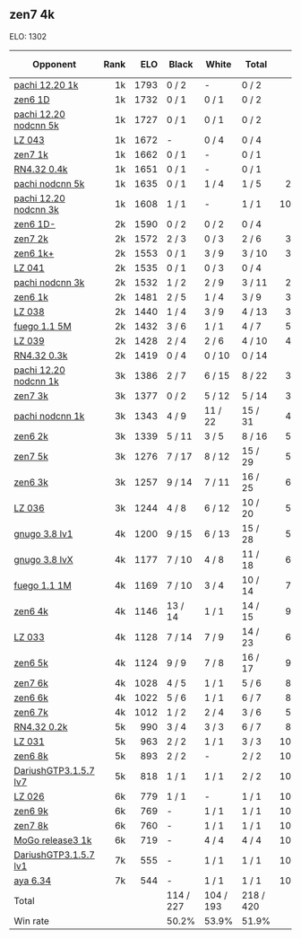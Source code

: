 ## zen7 4k ##

ELO: 1302

Opponent | Rank | ELO | Black | White | Total | Win rate
---------|-----:|----:|-------|-------|-------|-------:
[pachi 12.20 1k](pachi%2012.20%201k.md) | 1k | 1793 | 0 / 2 | - | 0 / 2 | 0.0%
[zen6 1D](zen6%201D.md) | 1k | 1732 | 0 / 1 | 0 / 1 | 0 / 2 | 0.0%
[pachi 12.20 nodcnn 5k](pachi%2012.20%20nodcnn%205k.md) | 1k | 1727 | 0 / 1 | 0 / 1 | 0 / 2 | 0.0%
[LZ 043](LZ%20043.md) | 1k | 1672 | - | 0 / 4 | 0 / 4 | 0.0%
[zen7 1k](zen7%201k.md) | 1k | 1662 | 0 / 1 | - | 0 / 1 | 0.0%
[RN4.32 0.4k](RN4.32%200.4k.md) | 1k | 1651 | 0 / 1 | - | 0 / 1 | 0.0%
[pachi nodcnn 5k](pachi%20nodcnn%205k.md) | 1k | 1635 | 0 / 1 | 1 / 4 | 1 / 5 | 20.0%
[pachi 12.20 nodcnn 3k](pachi%2012.20%20nodcnn%203k.md) | 1k | 1608 | 1 / 1 | - | 1 / 1 | 100.0%
[zen6 1D-](zen6%201D-.md) | 2k | 1590 | 0 / 2 | 0 / 2 | 0 / 4 | 0.0%
[zen7 2k](zen7%202k.md) | 2k | 1572 | 2 / 3 | 0 / 3 | 2 / 6 | 33.3%
[zen6 1k+](zen6%201k+.md) | 2k | 1553 | 0 / 1 | 3 / 9 | 3 / 10 | 30.0%
[LZ 041](LZ%20041.md) | 2k | 1535 | 0 / 1 | 0 / 3 | 0 / 4 | 0.0%
[pachi nodcnn 3k](pachi%20nodcnn%203k.md) | 2k | 1532 | 1 / 2 | 2 / 9 | 3 / 11 | 27.3%
[zen6 1k](zen6%201k.md) | 2k | 1481 | 2 / 5 | 1 / 4 | 3 / 9 | 33.3%
[LZ 038](LZ%20038.md) | 2k | 1440 | 1 / 4 | 3 / 9 | 4 / 13 | 30.8%
[fuego 1.1 5M](fuego%201.1%205M.md) | 2k | 1432 | 3 / 6 | 1 / 1 | 4 / 7 | 57.1%
[LZ 039](LZ%20039.md) | 2k | 1428 | 2 / 4 | 2 / 6 | 4 / 10 | 40.0%
[RN4.32 0.3k](RN4.32%200.3k.md) | 2k | 1419 | 0 / 4 | 0 / 10 | 0 / 14 | 0.0%
[pachi 12.20 nodcnn 1k](pachi%2012.20%20nodcnn%201k.md) | 3k | 1386 | 2 / 7 | 6 / 15 | 8 / 22 | 36.4%
[zen7 3k](zen7%203k.md) | 3k | 1377 | 0 / 2 | 5 / 12 | 5 / 14 | 35.7%
[pachi nodcnn 1k](pachi%20nodcnn%201k.md) | 3k | 1343 | 4 / 9 | 11 / 22 | 15 / 31 | 48.4%
[zen6 2k](zen6%202k.md) | 3k | 1339 | 5 / 11 | 3 / 5 | 8 / 16 | 50.0%
[zen7 5k](zen7%205k.md) | 3k | 1276 | 7 / 17 | 8 / 12 | 15 / 29 | 51.7%
[zen6 3k](zen6%203k.md) | 3k | 1257 | 9 / 14 | 7 / 11 | 16 / 25 | 64.0%
[LZ 036](LZ%20036.md) | 3k | 1244 | 4 / 8 | 6 / 12 | 10 / 20 | 50.0%
[gnugo 3.8 lv1](gnugo%203.8%20lv1.md) | 4k | 1200 | 9 / 15 | 6 / 13 | 15 / 28 | 53.6%
[gnugo 3.8 lvX](gnugo%203.8%20lvX.md) | 4k | 1177 | 7 / 10 | 4 / 8 | 11 / 18 | 61.1%
[fuego 1.1 1M](fuego%201.1%201M.md) | 4k | 1169 | 7 / 10 | 3 / 4 | 10 / 14 | 71.4%
[zen6 4k](zen6%204k.md) | 4k | 1146 | 13 / 14 | 1 / 1 | 14 / 15 | 93.3%
[LZ 033](LZ%20033.md) | 4k | 1128 | 7 / 14 | 7 / 9 | 14 / 23 | 60.9%
[zen6 5k](zen6%205k.md) | 4k | 1124 | 9 / 9 | 7 / 8 | 16 / 17 | 94.1%
[zen7 6k](zen7%206k.md) | 4k | 1028 | 4 / 5 | 1 / 1 | 5 / 6 | 83.3%
[zen6 6k](zen6%206k.md) | 4k | 1022 | 5 / 6 | 1 / 1 | 6 / 7 | 85.7%
[zen6 7k](zen6%207k.md) | 4k | 1012 | 1 / 2 | 2 / 4 | 3 / 6 | 50.0%
[RN4.32 0.2k](RN4.32%200.2k.md) | 5k | 990 | 3 / 4 | 3 / 3 | 6 / 7 | 85.7%
[LZ 031](LZ%20031.md) | 5k | 963 | 2 / 2 | 1 / 1 | 3 / 3 | 100.0%
[zen6 8k](zen6%208k.md) | 5k | 893 | 2 / 2 | - | 2 / 2 | 100.0%
[DariushGTP3.1.5.7 lv7](DariushGTP3.1.5.7%20lv7.md) | 5k | 818 | 1 / 1 | 1 / 1 | 2 / 2 | 100.0%
[LZ 026](LZ%20026.md) | 6k | 779 | 1 / 1 | - | 1 / 1 | 100.0%
[zen6 9k](zen6%209k.md) | 6k | 769 | - | 1 / 1 | 1 / 1 | 100.0%
[zen7 8k](zen7%208k.md) | 6k | 760 | - | 1 / 1 | 1 / 1 | 100.0%
[MoGo release3 1k](MoGo%20release3%201k.md) | 6k | 719 | - | 4 / 4 | 4 / 4 | 100.0%
[DariushGTP3.1.5.7 lv1](DariushGTP3.1.5.7%20lv1.md) | 7k | 555 | - | 1 / 1 | 1 / 1 | 100.0%
[aya 6.34](aya%206.34.md) | 7k | 544 | - | 1 / 1 | 1 / 1 | 100.0%
Total | | | 114 / 227 | 104 / 193 | 218 / 420 | 
Win rate| | | 50.2% | 53.9% | 51.9% | 
